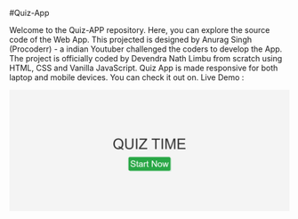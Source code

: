 #Quiz-App

Welcome to the Quiz-APP repository. Here, you can explore the source code of the Web App. This projected is designed by Anurag Singh (Procoderr) - a indian Youtuber challenged the coders to develop the App.
The project is officially coded by Devendra Nath Limbu from scratch using HTML, CSS and Vanilla JavaScript. Quiz App is made responsive for both laptop and mobile devices. You can check it out on.
Live Demo : 

![image alt](https://github.com/DevendraNathLimbu/Quiz-App/blob/9033ebc78f18f2c57f8c7ada543a990c2312fdcf/quiz_home.png)

